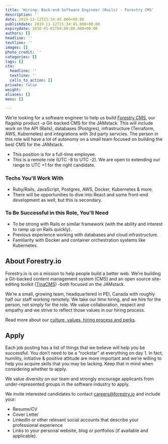 ```yaml
---
title: 'Hiring: Back-end Software Engineer (Rails) - Forestry CMS'
description: ''
date: 2019-11-12T21:34:45.000+00:00
publishdate: 2019-11-12T21:34:45.000+00:00
expirydate: 2030-01-01T04:00:00.000+00:00
authors: []
headline: ''
textline: ''
images: []
photo_credit: ''
categories: []
tags: []
cta:
  headline: ''
  textline: ''
  calls_to_action: []
private: false
weight: 
aliases: []
menu: []

---
```

We’re looking for a software engineer to help us build [Forestry CMS](https://forestry.io/docs/welcome/ "Forestry CMS Docs"), our flagship product -a Git-backed CMS for the JAMstack. This will include work on the API (Rails), databases (Postgres), infrastructure (Terraform, AWS, Kubernetes) and integrations with 3rd party servcies. The person in this role will have a lot of autonomy on a small team focused on building the best CMS for the JAMstack.

* This position is for a full-time employee.
* This is a remote role (UTC -8 to UTC -2). We are open to extending our range to UTC +1 for the right candidate.

### Techs You'll Work With

* Ruby/Rails, JavaScript, Postgres, AWS, Docker, Kubernetes & more.
* There will be opportunities to dive into React and some front-end development as well, but this is secondary.

### To Be Successful in this Role, You'll Need

* To be strong with Rails or similar framework (with the ability and interest to ramp up on Rails quickly).
* Previous experience working with databases and cloud infrastructure.
* Familiarity with Docker and container orchestration systems like Kubernetes.

## About Forestry.io

Forestry.io is on a mission to help people build a better web. We’re building a Git-backed content management system (CMS) and an open source site-editing toolkit ([TinaCMS](https://tinacms.org "TinaCMS")) -both focused on the JAMstack.

We’re a small, growing team, headquartered in PEI, Canada with roughly half our staff working remotely. We take our time hiring, and we hire for the person, not simply for the role. We value collaboration, respect and empathy and we strive to reflect those values in our hiring process.

Read more about our [culture, values, hiring process and perks](https://forestry.io/careers).

## Apply

Each job posting has a list of things that we believe will help you be successful. You don’t need to be a “rockstar” at everything on day 1. In fact, humility, initiative & positive attitude are more important and we’re willing to help you acquire skills that you may be lacking. Keep that in mind when considering whether to apply.

We value diversity on our team and strongly encourage applicants from under-represented groups in the software industry to apply.

We invite interested candidates to contact [careers@forestry.io](mailto:careers@forestry.io) and include your:

* Resume/CV
* Cover Letter
* LinkedIn or other relevant social accounts that describe your professional experience
* Links to your personal website, blog or portfolios (if available and applicable).